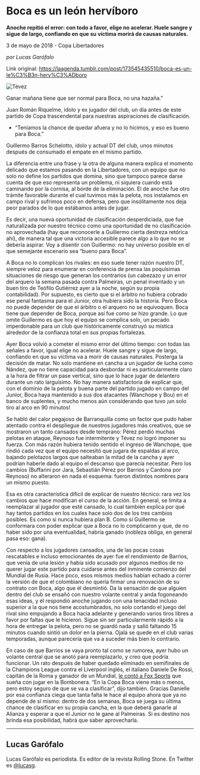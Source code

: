 # Boca es un león hervíboro

**Anoche repitió el error: con todo a favor, elige no
acelerar. Huele sangre y sigue de largo, confiando en que su víctima morirá de causas naturales.**

3 de mayo de 2018 - Copa Libertadores

_por Lucas Garófalo_

Link original: https://laagenda.tumblr.com/post/173545435510/boca-es-un-le%C3%B3n-herv%C3%ADboro

![Tévez](https://64.media.tumblr.com/5d117591ea7d10f94272e096dbfbcd01/tumblr_inline_p85ot9v3cT1t6q87u_500.jpg)

Ganar mañana tiene que ser normal
para Boca, no una hazaña.”

Juan Román Riquelme, ídolo y ex
jugador del club, un día antes de este partido de Copa trascendental
para nuestras aspiraciones de clasificación. 


  


- “Teníamos la chance de quedar
afuera y no lo hicimos, y eso es bueno para Boca.”

Guillermo Barros Schelotto, ídolo y
actual DT del club, unos minutos después de consumado el empate en
el mismo partido. 


  


La diferencia entre una frase y la otra
de alguna manera explica el momento delicado que estamos pasando en
la Libertadores, con un equipo que no solo no define los partidos que
domina, sino que tampoco parece darse cuenta de que eso representa un
problema, ni siquiera cuando está caminando por la cornisa, al borde
de la eliminación. El de anoche fue otro trámite favorable durante
el cual tuvimos más la pelota, nos instalamos en campo rival y
sufrimos poco en defensa, pero que insólitamente nos deja peor
parados de lo que estábamos antes de jugar. 


Es decir, una nueva oportunidad de
clasificación desperdiciada, que fue naturalizada por nuestro
técnico como una oportunidad de no clasificación no aprovechada
(hay que reconocerle a Guillermo cierta destreza retórica ahí), de
manera tal que una victoria accesible parece algo a lo que no se
debería aspirar. Voy a disentir con Guillermo: no hay universo
posible en el que semejante escenario sea “bueno para Boca”. 


A Boca no lo complican los rivales: en
eso suele tener razón nuestro DT, siempre veloz para enumerar en
conferencia de prensa las poquísimas situaciones de riesgo que
generan los contrarios (un cabezazo y un error del arquero la semana
pasada contra Palmeiras, un penal inventado y un buen tiro de Teófilo
Gutiérrez ayer a la noche, según su propia contabilidad). Por
supuesto, es cierto que si el árbitro no hubiera cobrado ese penal
fantasma para el Junior, otra hubiera sido la historia. Pero Boca no
puede depender de que el árbitro o el arquero no se equivoquen. Boca
tiene que depender de Boca, porque así fue como se hizo grande. Lo
que omite Guillermo es que hoy el equipo se complica solo, un pecado
imperdonable para un club que históricamente construyó su mística
alrededor de la confianza total en sus propias fortalezas.

Ayer Boca volvió a cometer el mismo
error del último tiempo: con todas las señales a favor, igual elige
no acelerar. Huele sangre y sigue de largo, confiando en que su
víctima va a morir de causas naturales. Posterga la decisión de
matar. No solo mantiene en cancha a un jugador de lucha como Nández,
que no tiene capacidad para desbordar ni es particularmente claro a
la hora de filtrar un pase vertical, sino que lo hace jugar de
delantero durante un rato larguísimo. No hay manera satisfactoria de
explicar que, con el dominio de la pelota y buena parte del partido
jugado en campo del Junior, Boca haya mantenido a sus dos atacantes
(Wanchope y Bou) en el banco de suplentes, y mucho menos aún
considerando que tuvo ¡un solo tiro al arco en 90 minutos! 





Se habló del calor pegajoso de
Barranquilla como un factor que pudo haber atentado contra el
despliegue de nuestros jugadores más creativos, que se mostraron un
tanto cansados desde temprano: Pérez perdió muchas pelotas en
ataque, Reynoso fue intermitente y Tévez no logró imponer su
fuerza. Con más razón hubiera tenido sentido el ingreso de
Wanchope, que rindió cada vez que el equipo necesitó que jugara de
espaldas al arco, bajando pelotazos largos que salteaban la mitad de
la cancha y ayer podrían haberle dado al equipo el descanso que
parecía necesitar. Pero los cambios (Buffarini por Jara, Sebastián
Pérez por Barrios y Cardona por Reynoso) no alteraron en nada el
esquema: fueron distintos nombres para un mismo puesto. 


Esa es otra característica difícil de
explicar de nuestro técnico: rara vez los cambios que hace modifican
el curso de la acción. En general, se limita a reemplazar al jugador
que esté cansado, lo cual también explica por qué hay tantos
partidos en los cuales hace solo dos de los tres cambios posibles. Es
como si nunca hubiera plan B. Como si Guillermo se conformara con
poder explicar que a Boca no lo complicaron y que, de no haber sido
por una eventualidad, habría ganado (nobleza obliga, en general pasa
eso: gana). 


Con respecto a los jugadores cansados,
una de las pocas cosas rescatables e incluso emocionantes de ayer fue
el rendimiento de Barrios, que venía de una lesión y había sido
acusado por algunos medios de no querer jugar este partido para
cuidarse antes del inminente comienzo del Mundial de Rusia. Hace
poco, esos mismos medios habían echado a correr la versión de que
el colombiano no quería firmar una renovación de su contrato con
Boca, algo que él desmintió. Da la sensación de que alguien dentro
del club se ensañó con nuestro volante central y anda fogoneando
esas ideas, y él respondió anoche jugando con una tenacidad incluso
superior a la que nos tiene acostumbrados, no solo cortando el juego
del rival sino empujando a Boca hacia adelante y generando varios
tiros libres a favor por faltas que le hicieron. Sigue sin ser
particularmente rápido a la hora de entregar la pelota, pero no se
guardó nada y salió faltando 15 minutos cuando sintió un dolor en
la pierna. Ojalá se quede en el club varias temporadas, aunque
parecería que va a suceder más bien lo contrario. 


En caso de que Barrios se vaya pronto
tal como se rumorea, ayer hubo un volante central que se anotó para
reemplazarlo, y creo que podría funcionar. Un rato después de haber
quedado eliminado en semifinales de la Champions League contra el
Liverpool inglés, el italiano Daniele De Rossi, capitán de la Roma
y ganador de un Mundial, [le
contó a Fox Sports](https://twitter.com/InformacionCABJ/status/991878310614454272) que sueña con jugar en la
Bombonera. “En la Copa Boca viene más o menos, pero estoy seguro
de que se va a clasificar”, dijo también. Gracias Danielle por esa
confianza ciega que tanta falta le hace al equipo ahora que ya no
depende de sí mismo: dentro de dos semanas, Boca se juega su última
chance de clasificar en su propia cancha, en la que deberá ganarle
al Alianza y esperar a que el Junior no le gane al Palmeiras. Si es
destino nos brinda esa posibilidad, habrá que saber aprovecharla. 


  




---

Lucas Garófalo
--------------

 Lucas Garófalo es periodista. Es editor de la revista Rolling Stone. En Twitter es [@lucasg](https://twitter.com/lucasg?lang=es). 

